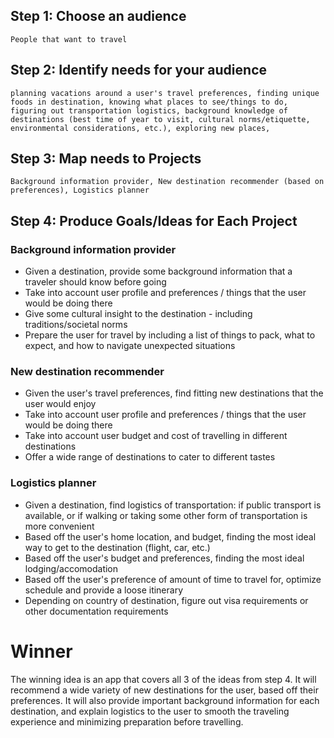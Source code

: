 ## Step 1: Choose an audience

`People that want to travel`

## Step 2: Identify needs for your audience

`planning vacations around a user's travel preferences, finding unique foods in destination, knowing what places to see/things to do, figuring out transportation logistics, background knowledge of destinations (best time of year to visit, cultural norms/etiquette, environmental considerations, etc.), exploring new places, `

## Step 3: Map needs to Projects

`Background information provider, New destination recommender (based on preferences), Logistics planner`

## Step 4: Produce Goals/Ideas for Each Project

### Background information provider

<ul>
<li> Given a destination, provide some background information that a traveler should know before going
<li> Take into account user profile and preferences / things that the user would be doing there
<li> Give some cultural insight to the destination - including traditions/societal norms
<li> Prepare the user for travel by including a list of things to pack, what to expect, and how to navigate unexpected situations
</ul>

### New destination recommender

<ul>
<li> Given the user's travel preferences, find fitting new destinations that the user would enjoy
<li> Take into account user profile and preferences / things that the user would be doing there
<li> Take into account user budget and cost of travelling in different destinations
<li> Offer a wide range of destinations to cater to different tastes
</ul>

### Logistics planner

<ul>
<li> Given a destination, find logistics of transportation: if public transport is available, or if walking or taking some other form of transportation is more convenient
<li> Based off the user's home location, and budget, finding the most ideal way to get to the destination (flight, car, etc.)
<li> Based off the user's budget and preferences, finding the most ideal lodging/accomodation 
<li> Based off the user's preference of amount of time to travel for, optimize schedule and provide a loose itinerary
<li> Depending on country of destination, figure out visa requirements or other documentation requirements
</ul>

# Winner

The winning idea is an app that covers all 3 of the ideas from step 4. It will recommend a wide variety of new destinations for the user, based off their preferences. It will also provide important background information for each destination, and explain logistics to the user to smooth the traveling experience and minimizing preparation before travelling.
